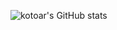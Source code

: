 ![kotoar's GitHub stats](https://github-readme-stats.vercel.app/api?username=kotoar&show_icons=true&hide_title=true&hide_rank=true&hide_border=true&theme=default)
